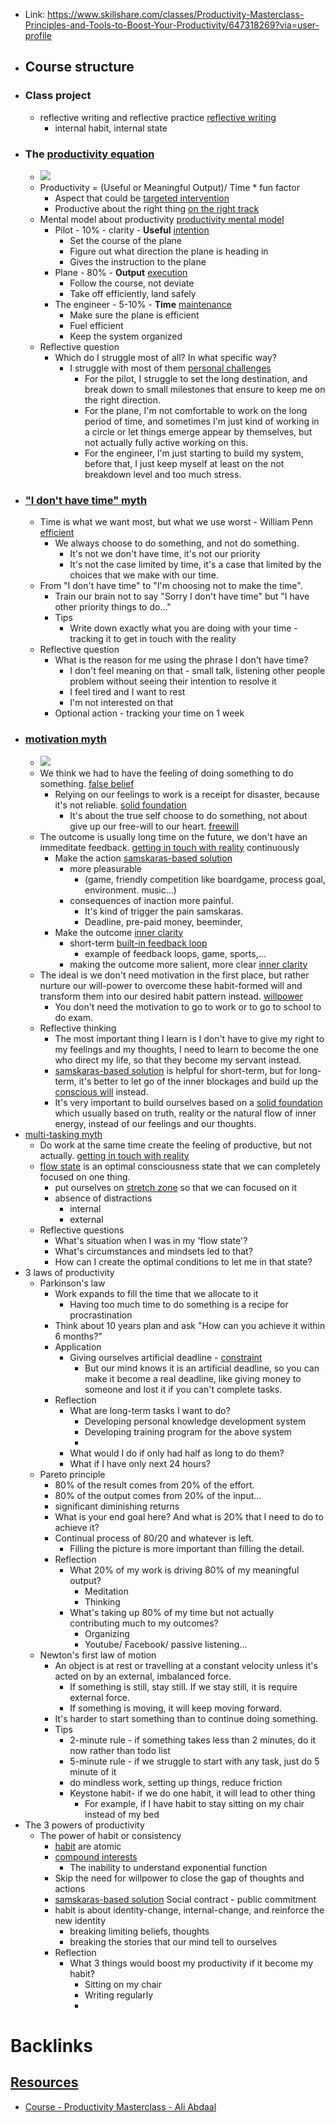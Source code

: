 - Link: https://www.skillshare.com/classes/Productivity-Masterclass-Principles-and-Tools-to-Boost-Your-Productivity/647318269?via=user-profile
- ## Course structure
- ### Class project
    - reflective writing and reflective practice [reflective writing](<reflective writing.md>)
        - internal habit, internal state
- ### The [productivity equation](<productivity equation.md>)
    - ![](https://firebasestorage.googleapis.com/v0/b/firescript-577a2.appspot.com/o/imgs%2Fapp%2FNgoctien%2FS-uT_vqdyL.png?alt=media&token=bd7f7895-0b39-4c23-ad10-bcdc765ba097)
    - Productivity = (Useful or Meaningful Output)/ Time * fun factor
        - Aspect that could be [targeted intervention](<targeted intervention.md>)
        - Productive about the right thing [on the right track](<on the right track.md>)
    - Mental model about productivity [productivity mental model](<productivity mental model.md>)
        - Pilot - 10% - clarity - **Useful** [intention](<intention.md>)
            - Set the course of the plane
            - Figure out what direction the plane is heading in
            - Gives the instruction to the plane
        - Plane - 80% - **Output** [execution](<execution.md>)
            - Follow the course, not deviate
            - Take off efficiently, land safely
        - The engineer - 5-10% - **Time** [maintenance](<maintenance.md>)
            - Make sure the plane is efficient
            - Fuel efficient
            - Keep the system organized 
    - Reflective question
        - Which do I struggle most of all? In what specific way? 
            - I struggle with most of them [personal challenges](<personal challenges.md>)
                - For the pilot, I struggle to set the long destination, and break down to small milestones that ensure to keep me on the right direction.
                - For the plane, I'm not comfortable to work on the long period of time, and sometimes I'm just kind of working in a circle or let things emerge appear by themselves, but not actually fully active working on this.
                - For the engineer, I'm just starting to build my system, before that, I just keep myself at least on the not breakdown level and too much stress.
- ### ["I don't have time" myth](<"I don't have time" myth.md>)
    - Time is what we want most, but what we use worst - William Penn [efficient](<efficient.md>)
        - We always choose to do something, and not do something. 
            - It's not we don't have time, it's not our priority
            - It's not the case limited by time, it's a case that limited by the choices that we make with our time.
    - From "I don't have time" to "I'm choosing not to make the time".  
        - Train our brain not to say "Sorry I don't have time" but "I have other priority things to do..."
        - Tips
            - Write down exactly what you are doing with your time - tracking it to get in touch with the reality
    - Reflective question
        - What is the reason for me using the phrase I don't have time?
            - I don't feel meaning on that - small talk, listening other people problem without seeing their intention to resolve it
            - I feel tired and I want to rest
            - I'm not interested on that
        - Optional action - tracking your time on 1 week
- ### [motivation myth](<motivation myth.md>)
    - ![](https://firebasestorage.googleapis.com/v0/b/firescript-577a2.appspot.com/o/imgs%2Fapp%2FNgoctien%2F2G_MQglYWD.png?alt=media&token=ad06b972-c4e4-43b8-86fa-6b3bb9778572)
    - We think we had to have the feeling of doing something to do something. [false belief](<false belief.md>)
        - Relying on our feelings to work is a receipt for disaster, because it's not reliable. [solid foundation](<solid foundation.md>)
            - It's about the true self choose to do something, not about give up our free-will to our heart.  [freewill](<freewill.md>)
    - The outcome is usually long time on the future, we don't have an immeditate feedback. [getting in touch with reality](<getting in touch with reality.md>) continuously
        - Make the action [samskaras-based solution](<samskaras-based solution.md>)
            - more pleasurable 
                - (game, friendly competition like boardgame, process goal, environment. music...)
            - consequences of inaction more painful. 
                - It's kind of trigger the pain samskaras.
                - Deadline, pre-paid money, beeminder, 
        - Make the outcome [inner clarity](<inner clarity.md>)
            - short-term [built-in feedback loop](<built-in feedback loop.md>)
                - example of feedback loops, game, sports,...
            - making the outcome more salient, more clear [inner clarity](<inner clarity.md>)
    - The ideal is we don't need motivation in the first place, but rather nurture our will-power to overcome these habit-formed will and transform them into our desired habit pattern  instead. [willpower](<willpower.md>)
        - You don't need the motivation to go to work or to go to school to do exam.
    - Reflective thinking
        - The most important thing I learn is I don't have to give my right to my feelings and my thoughts, I need to learn to become the one who direct my life, so that they become my servant instead.
        - [samskaras-based solution](<samskaras-based solution.md>) is helpful for short-term, but for long-term, it's better to let go of the inner blockages and build up the [conscious will](<conscious will.md>) instead.
        - It's very important to build ourselves based on a [solid foundation](<solid foundation.md>) which usually based on truth, reality or the natural flow of inner energy, instead of our feelings and our thoughts. 
- [multi-tasking myth](<multi-tasking myth.md>)
    - Do work at the same time create the feeling of productive, but not actually. [getting in touch with reality](<getting in touch with reality.md>)
    - [flow state](<flow state.md>) is an optimal consciousness state that we can completely focused on one thing.
        - put ourselves on [stretch zone](<stretch zone.md>) so that we can focused on it 
        - absence of distractions
            - internal
            - external
    - Reflective questions
        - What's situation when I was in my 'flow state'?
        - What's circumstances and mindsets led to that?
        - How can I create the optimal conditions to let me in that state?
- 3 laws of productivity
    - Parkinson's law
        - Work expands to fill the time that we allocate to it
            - Having too much time to do something is a recipe for procrastination
        - Think about 10 years plan and ask "How can you achieve it within 6 months?"
        - Application
            - Giving ourselves artificial deadline - [constraint](<constraint.md>)
                - But our mind knows it is an artificial deadline, so you can make it become a real deadline, like giving money to someone and lost it if you can't complete tasks.
        - Reflection
            - What are long-term tasks I want to do?
                - Developing personal knowledge development system
                - Developing training program for the above system
                - 
            - What would I do if only had half as long to do them?
            - What if I have only next 24 hours?
    - Pareto principle 
        - 80% of the result comes from 20% of the effort.
        - 80% of the output comes from 20% of the input...
        - significant diminishing returns
        - What is your end goal here? And what is 20% that I need to do to achieve it?
        - Continual process of 80/20 and whatever is left. 
            - Filling the picture is more important than filling the detail.
        - Reflection
            - What 20% of my work is driving 80% of my meaningful output?
                - Meditation
                - Thinking
            - What's taking up 80% of my time but not actually contributing much to my outcomes?
                - Organizing
                - Youtube/ Facebook/ passive listening...
    - Newton's first law of motion
        - An object is at rest or travelling at a constant velocity unless it's acted on by an external, imbalanced force.
            - If something is still, stay still. If we stay still, it is require external force.
            - If something is moving, it will keep moving forward. 
        - It's harder to start something than to continue doing something.
        - Tips
            - 2-minute rule - if something takes less than 2 minutes, do it now rather than todo list
            - 5-minute rule - if we struggle to start with any task,  just do 5 minute of it
            - do mindless work, setting up things, reduce friction
            - Keystone habit- if we do one habit, it will lead to other thing
                - For example, if I have habit to stay sitting on my chair instead of my bed
- The 3 powers of productivity
    - The power of habit or consistency
        - [habit](<habit.md>) are atomic
        - [compound interests](<compound interests.md>)
            - The inability to understand exponential function
        - Skip the need for willpower to close the gap of thoughts and actions
        - [samskaras-based solution](<samskaras-based solution.md>) Social contract - public commitment
        - habit is about identity-change, internal-change, and reinforce the new identity
            - breaking limiting beliefs, thoughts
            - breaking the stories that our mind tell to ourselves
        - Reflection
            - What 3 things would boost my productivity if it become my habit?
                - Sitting on my chair
                - Writing regularly
                - 

# Backlinks
## [Resources](<Resources.md>)
- [Course - Productivity Masterclass - Ali Abdaal](<Course - Productivity Masterclass - Ali Abdaal.md>)

